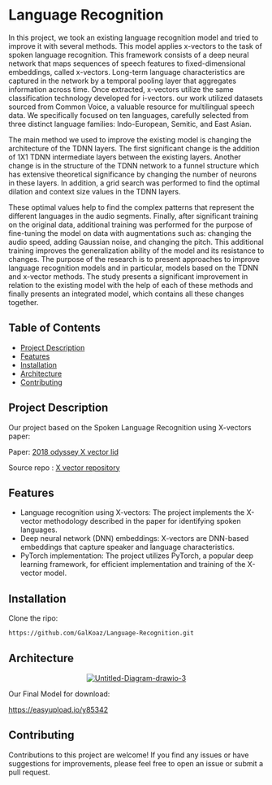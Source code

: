 # Language Recognition

In this project, we took an existing language recognition model and tried to improve it with several methods. This model applies x-vectors to the task of spoken language recognition. This framework consists of a deep neural network that maps sequences of speech features to fixed-dimensional embeddings, called x-vectors. Long-term language characteristics are captured in the network by a temporal pooling layer that aggregates information across time. Once extracted, x-vectors utilize the same classification technology developed for i-vectors.
our work utilized datasets sourced from Common Voice, a valuable resource for multilingual speech data. We specifically focused on ten languages, carefully selected from three distinct language families: Indo-European, Semitic, and East Asian.

The main method we used to improve the existing model is changing the architecture of the TDNN layers. The first significant change is the addition of 1X1 TDNN intermediate layers between the existing layers. Another change is in the structure of the TDNN network to a funnel structure which has extensive theoretical significance by changing the number of neurons in these layers. In addition, a grid search was performed to find the optimal dilation and context size values in the TDNN layers. 

These optimal values help to find the complex patterns that represent the different languages in the audio segments. Finally, after significant training on the original data, additional training was performed for the purpose of fine-tuning the model on data with augmentations such as: changing the audio speed, adding Gaussian noise, and changing the pitch. This additional training improves the generalization ability of the model and its resistance to changes.
The purpose of the research is to present approaches to improve language recognition models and in particular, models based on the TDNN and x-vector methods. The study presents a significant improvement in relation to the existing model with the help of each of these methods and finally presents an integrated model, which contains all these changes together.

## Table of Contents

- [Project Description](#project-description)
- [Features](#features)
- [Installation](#installation)
- [Architecture](#architecture)
- [Contributing](#contributing)

## Project Description

Our project based on the Spoken Language Recognition using X-vectors paper:

Paper: [2018 odyssey X vector lid](https://danielpovey.com/files/2018_odyssey_xvector_lid.pdf)

Source repo : [X vector repository](https://github.com/KrishnaDN/x-vector-pytorch)



## Features

* Language recognition using X-vectors: The project implements the X-vector methodology described in the paper for identifying spoken languages.
* Deep neural network (DNN) embeddings: X-vectors are DNN-based embeddings that capture speaker and language characteristics.
* PyTorch implementation: The project utilizes PyTorch, a popular deep learning framework, for efficient implementation and training of the X-vector model.

## Installation

Clone the ripo:
```bash
https://github.com/GalKoaz/Language-Recognition.git
```

## Architecture
<p align="center">
  <a href="https://imgbb.com/"><img src="https://i.ibb.co/GHByLJL/Untitled-Diagram-drawio-3.png" alt="Untitled-Diagram-drawio-3" border="0" /></a>
</p>


Our Final Model for download:

https://easyupload.io/y85342



## Contributing

Contributions to this project are welcome! If you find any issues or have suggestions for improvements, please feel free to open an issue or submit a pull request.

